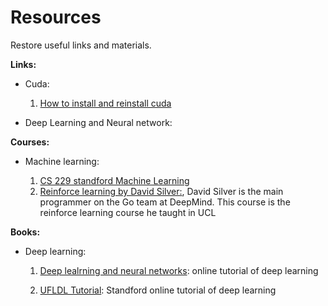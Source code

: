 # Resources

Restore useful links and materials.

**Links:**

- Cuda:

  1) [How to install and reinstall cuda](http://www.cnblogs.com/mayi2010/p/5604586.html)
  
- Deep Learning and Neural network:


**Courses:**
- Machine learning:   

    1) [CS 229 standford Machine Learning](http://cs229.stanford.edu/)
    2) [Reinforce learning by David Silver:](http://http://www0.cs.ucl.ac.uk/staff/d.silver/web/Teaching.html), David Silver is the main programmer on the Go team at DeepMind. This course is the reinforce learning course he taught in UCL 

**Books:**
 - Deep learning:
   1) [Deep lealrning and neural networks](http://neuralnetworksanddeeplearning.com/): online tutorial of deep learning
   
   2) [UFLDL Tutorial](http://deeplearning.stanford.edu/wiki/index.php/UFLDL_Tutorial): Standford online tutorial of deep learning
